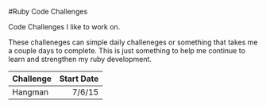 #Ruby Code Challenges

Code Challenges I like to work on.

These challeneges can simple daily challeneges or something that takes me a couple days to complete. This is just something to help me continue to learn and strengthen my ruby development.
  
| Challenge     | Start Date     |
| ------------- | -------------: |
| Hangman       | 7/6/15         |

